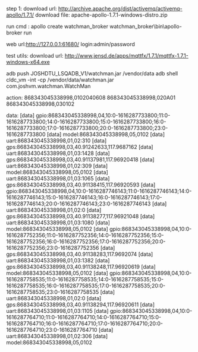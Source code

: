 step 1:
download url: http://archive.apache.org/dist/activemq/activemq-apollo/1.7.1/
download file: apache-apollo-1.7.1-windows-distro.zip 

run cmd :
apollo create watchman_broker
watchman_broker\bin\apollo-broker run

web url:http://127.0.0.1:61680/
login:admin/password

test utils:
download url: http://www.jensd.de/apps/mqttfx/1.7.1/mqttfx-1.7.1-windows-x64.exe

adb push JOSHDTU_LSQADB_V1/watchman.jar /vendor/data
adb shell cldc_vm -int -cp /vendor/data/watchman.jar com.joshvm.watchman.WatchMan

action:
868343045338998,0102040608
868343045338998,020A01
868343045338998,030102

data:
[data] gpio:868343045338998,04,10:0-1616287733800;11:0-1616287733800;14:0-1616287733800;15:0-1616287733800;16:0-1616287733800;17:0-1616287733800;20:0-1616287733800;23:0-1616287733800
[data] model:868343045338998,05,0102
[data] uart:868343045338998,01,02:310
[data] gps:868343045338998,03,40.91242633,117.9687162
[data] uart:868343045338998,01,03:1428
[data] gps:868343045338998,03,40.91137981,117.96920418
[data] uart:868343045338998,01,02:309
[data] model:868343045338998,05,0102
[data] uart:868343045338998,01,03:1065
[data] gps:868343045338998,03,40.91138415,117.96920593
[data] gpio:868343045338998,04,10:0-1616287746143;11:0-1616287746143;14:0-1616287746143;15:0-1616287746143;16:0-1616287746143;17:0-1616287746143;20:0-1616287746143;23:0-1616287746143
[data] uart:868343045338998,01,02:0
[data] gps:868343045338998,03,40.91138277,117.96921048
[data] uart:868343045338998,01,03:1080
[data] model:868343045338998,05,0102
[data] gpio:868343045338998,04,10:0-1616287752356;11:0-1616287752356;14:0-1616287752356;15:0-1616287752356;16:0-1616287752356;17:0-1616287752356;20:0-1616287752356;23:0-1616287752356
[data] gps:868343045338998,03,40.91138283,117.9692074
[data] uart:868343045338998,01,03:1382
[data] gps:868343045338998,03,40.91138248,117.96920619
[data] model:868343045338998,05,0102
[data] gpio:868343045338998,04,10:0-1616287758535;11:0-1616287758535;14:0-1616287758535;15:0-1616287758535;16:0-1616287758535;17:0-1616287758535;20:0-1616287758535;23:0-1616287758535
[data] uart:868343045338998,01,02:0
[data] gps:868343045338998,03,40.91138294,117.96920611
[data] uart:868343045338998,01,03:1105
[data] gpio:868343045338998,04,10:0-1616287764710;11:0-1616287764710;14:0-1616287764710;15:0-1616287764710;16:0-1616287764710;17:0-1616287764710;20:0-1616287764710;23:0-1616287764710
[data] uart:868343045338998,01,02:306
[data] model:868343045338998,05,0102